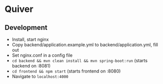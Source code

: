 # Quiver

## Development

* Install, start nginx
* Copy backend/application.example.yml to backend/application.yml, fill out
* Set nginx.conf in a config file
* `cd backend && mvn clean install && mvn spring-boot:run` (starts backend on :8081)
* `cd frontend && npm start` (starts frontend on :8080)
* Navigate to `localhost:4000`
